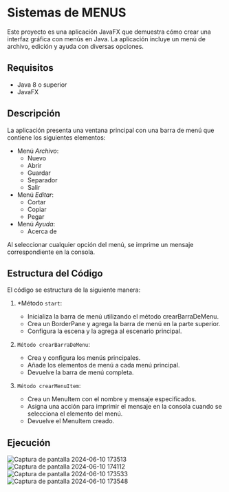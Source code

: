 # Sistemas de MENUS

Este proyecto es una aplicación JavaFX que demuestra cómo crear una interfaz gráfica con menús en Java. La aplicación incluye un menú de archivo, edición y ayuda con diversas opciones.

## Requisitos

- Java 8 o superior
- JavaFX
  
## Descripción

La aplicación presenta una ventana principal con una barra de menú que contiene los siguientes elementos:

- Menú *Archivo*:
  - Nuevo
  - Abrir
  - Guardar
  - Separador
  - Salir
- Menú *Editar*:
  - Cortar
  - Copiar
  - Pegar
- Menú *Ayuda*:
  - Acerca de

Al seleccionar cualquier opción del menú, se imprime un mensaje correspondiente en la consola.

## Estructura del Código

El código se estructura de la siguiente manera:

1. *Método `start`:
   - Inicializa la barra de menú utilizando el método crearBarraDeMenu.
   - Crea un BorderPane y agrega la barra de menú en la parte superior.
   - Configura la escena y la agrega al escenario principal.

2. `Método crearBarraDeMenu`:
   - Crea y configura los menús principales.
   - Añade los elementos de menú a cada menú principal.
   - Devuelve la barra de menú completa.

3. `Método crearMenuItem`:
   - Crea un MenuItem con el nombre y mensaje especificados.
   - Asigna una acción para imprimir el mensaje en la consola cuando se selecciona el elemento del menú.
   - Devuelve el MenuItem creado.

## Ejecución
![Captura de pantalla 2024-06-10 173513](https://github.com/JeremySantiana/Menus.JS/assets/169096282/b2a6f674-3720-44dd-ae43-7145c6405306)
![Captura de pantalla 2024-06-10 174112](https://github.com/JeremySantiana/Menus.JS/assets/169096282/109b2792-60a4-4a95-a2b3-f28436adfd50)
![Captura de pantalla 2024-06-10 173533](https://github.com/JeremySantiana/Menus.JS/assets/169096282/086b7986-9cfb-4c96-865a-ca030ba85112)
![Captura de pantalla 2024-06-10 173548](https://github.com/JeremySantiana/Menus.JS/assets/169096282/dbe74977-7176-4d3e-b0db-430bf240ce5a)

